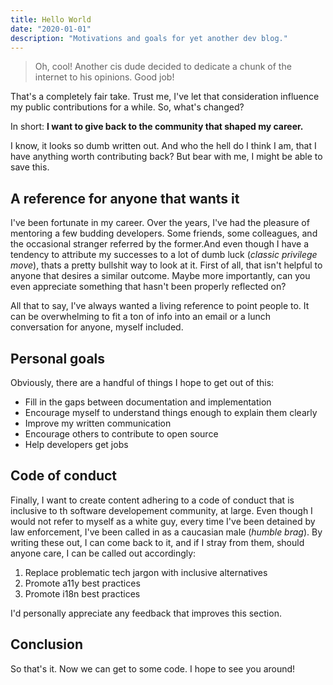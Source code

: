 ```yaml
---
title: Hello World
date: "2020-01-01"
description: "Motivations and goals for yet another dev blog."
---
```


> Oh, cool! Another cis dude decided to dedicate a chunk of the internet to his opinions. Good job!

That's a completely fair take. Trust me, I've let that consideration influence my public contributions for a while. So, what's changed?

In short: **I want to give back to the community that shaped my career.**

I know, it looks so dumb written out. And who the hell do I think I am, that I have anything worth contributing back? But bear with me, I might be able to save this.

## A reference for anyone that wants it

I've been fortunate in my career. Over the years, I've had the pleasure of mentoring a few budding developers. Some friends, some colleagues, and the occasional stranger referred by the former.And even though I have a tendency to attribute my successes to a lot of dumb luck (*classic privilege move*), thats a pretty bullshit way to look at it. First of all, that isn't helpful to anyone that desires a similar outcome. Maybe more importantly, can you even appreciate something that hasn't been properly reflected on?

All that to say, I've always wanted a living reference to point people to. It can be overwhelming to fit a ton of info into an email or a lunch conversation for anyone, myself included.

## Personal goals

Obviously, there are a handful of things I hope to get out of this:

 - Fill in the gaps between documentation and implementation
 - Encourage myself to understand things enough to explain them clearly
 - Improve my written communication
 - Encourage others to contribute to open source
 - Help developers get jobs

## Code of conduct

Finally, I want to create content adhering to a code of conduct that is inclusive to th software developement community, at large. Even though I would not refer to myself as a white guy, every time I've been detained by law enforcement, I've been called in as a caucasian male (*humble brag*). By writing these out, I can come back to it, and if I stray from them, should anyone care, I can be called out accordingly:

 1. Replace problematic tech jargon with inclusive alternatives
 2. Promote a11y best practices 
 3. Promote i18n best practices

I'd personally appreciate any feedback that improves this section.

## Conclusion

So that's it. Now we can get to some code. I hope to see you around!
